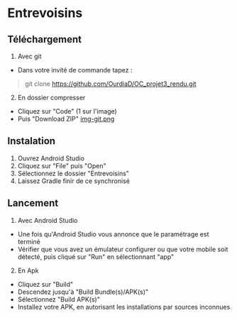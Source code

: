 # Entrevoisins

## Téléchargement

1. Avec git
* Dans votre invité de commande tapez :
 > git clone https://github.com/OurdiaD/OC_projet3_rendu.git

2. En dossier compresser
* Cliquez sur "Code" (1 sur l'image)
* Puis "Download ZIP"
[img-git.png](https://postimg.cc/D8WCG5WW)

## Instalation

1. Ouvrez Android Studio
2. Cliquez sur "File" puis "Open"
3. Sélectionnez le dossier "Entrevoisins" 
4. Laissez Gradle finir de ce synchronisé

## Lancement
1. Avec Android Studio
* Une fois qu'Android Studio vous annonce que le paramétrage est terminé
* Vérifier que vous avez un émulateur configurer ou que votre mobile soit détecté, puis cliqué sur "Run" en sélectionnant "app"

2. En Apk
* Cliquez sur "Build"
* Descendez jusqu'à "Build Bundle(s)/APK(s)"
* Sélectionnez "Build APK(s)"
* Installez votre APK, en autorisant les installations par sources inconnues

